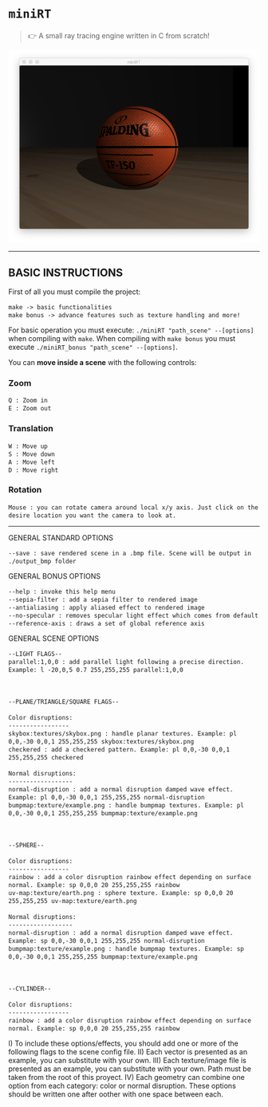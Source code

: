 <h1><code>miniRT</code></h1>

> 👉 A small ray tracing engine written in C from scratch!

![picture alt](rendered_images/spalding.png "hello world!")

--- 

## BASIC INSTRUCTIONS

First of all you must compile the project:
```
make -> basic functionalities
make bonus -> advance features such as texture handling and more!
``` 
For basic operation you must execute: `./miniRT "path_scene" --[options]` when compiling with `make`.
When compiling with `make bonus` you must execute `./miniRT_bonus "path_scene" --[options]`.

You can **move inside a scene** with the following controls:
	
### Zoom
```
Q : Zoom in
E : Zoom out
```
### Translation
```
W : Move up
S : Move down
A : Move left
D : Move right
```
### Rotation
```
Mouse : you can rotate camera around local x/y axis. Just click on the desire location you want the camera to look at.
```

---

GENERAL STANDARD OPTIONS

    --save : save rendered scene in a .bmp file. Scene will be output in ./output_bmp folder



GENERAL BONUS OPTIONS

    --help : invoke this help menu
    --sepia-filter : add a sepia filter to rendered image 
    --antialiasing : apply aliased effect to rendered image
    --no-specular : removes specular light effect which comes from default
    --reference-axis : draws a set of global reference axis


GENERAL SCENE OPTIONS


    --LIGHT FLAGS--
    parallel:1,0,0 : add parallel light following a precise direction. Example: l -20,0,5 0.7 255,255,255 parallel:1,0,0



    --PLANE/TRIANGLE/SQUARE FLAGS--

    Color disruptions:
    -----------------
    skybox:textures/skybox.png : handle planar textures. Example: pl 0,0,-30 0,0,1 255,255,255 skybox:textures/skybox.png
    checkered : add a checkered pattern. Example: pl 0,0,-30 0,0,1 255,255,255 checkered

    Normal disruptions:
    ------------------
    normal-disruption : add a normal disruption damped wave effect. Example: pl 0,0,-30 0,0,1 255,255,255 normal-disruption
    bumpmap:texture/example.png : handle bumpmap textures. Example: pl 0,0,-30 0,0,1 255,255,255 bumpmap:texture/example.png



    --SPHERE--

    Color disruptions:
    -----------------
    rainbow : add a color disruption rainbow effect depending on surface normal. Example: sp 0,0,0 20 255,255,255 rainbow
    uv-map:texture/earth.png : sphere texture. Example: sp 0,0,0 20 255,255,255 uv-map:texture/earth.png

    Normal disruptions:
    ------------------
    normal-disruption : add a normal disruption damped wave effect. Example: sp 0,0,-30 0,0,1 255,255,255 normal-disruption
    bumpmap:texture/example.png : handle bumpmap textures. Example: sp 0,0,-30 0,0,1 255,255,255 bumpmap:texture/example.png



    --CYLINDER--

    Color disruptions:
    -----------------
    rainbow : add a color disruption rainbow effect depending on surface normal. Example: sp 0,0,0 20 255,255,255 rainbow


I) To include these options/effects, you should add one or more of the following flags to the scene config file.
II) Each vector is presented as an example, you can substitute with your own.
III) Each texture/image file is presented as an example, you can substitute with your own. Path must be taken from the root of this proyect.
IV) Each geometry can combine one option from each category: color or normal disruption. These options should be written one after oother with one space between each.
